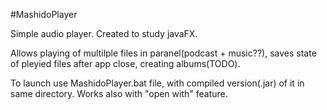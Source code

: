 #MashidoPlayer

Simple audio player. Created to study javaFX.

Allows playing of multilple files in paranel(podcast + music??),
saves state of pleyied files after app close,
creating albums(TODO).

To launch use MashidoPlayer.bat file, with compiled version(.jar) of it in same directory.
Works also with "open with" feature.